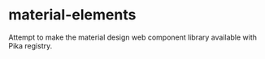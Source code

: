 # material-elements
Attempt to make the material design web component library available with Pika registry.
